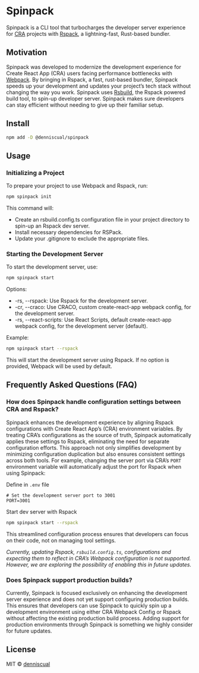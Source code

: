# Spinpack

Spinpack is a CLI tool that turbocharges the developer server experience for [CRA](https://create-react-app.dev/) projects with [Rspack](https://www.rspack.dev/), a lightning-fast, Rust-based bundler.

## Motivation

Spinpack was developed to modernize the development experience for Create React App (CRA) users facing performance bottlenecks with [Webpack](https://webpack.js.org/). By bringing in Rspack, a fast, rust-based bundler, Spinpack speeds up your development and updates your project’s tech stack without changing the way you work. Spinpack uses [Rsbuild](https://rsbuild.dev/), the Rspack powered build tool, to spin-up developer server. Spinpack makes sure developers can stay efficient without needing to give up their familiar setup.

## Install

```bash
npm add -D @denniscual/spinpack
```

## Usage

### Initializing a Project

To prepare your project to use Webpack and Rspack, run:

```bash
npm spinpack init
```

This command will:

- Create an rsbuild.config.ts configuration file in your project directory to spin-up an Rspack dev server.
- Install necessary dependencies for RSPack.
- Update your .gitignore to exclude the appropriate files.

### Starting the Development Server

To start the development server, use:

```bash
npm spinpack start
```

Options:

- -rs, --rspack: Use Rspack for the development server.
- -cr, --craco: Use CRACO, custom create-react-app webpack config, for the development server.
- -rs, --react-scripts: Use React Scripts, default create-react-app webpack config, for the development server (default).

Example:

```bash
npm spinpack start --rspack
```

This will start the development server using Rspack. If no option is provided, Webpack will be used by default.

## Frequently Asked Questions (FAQ)

### How does Spinpack handle configuration settings between CRA and Rspack?

Spinpack enhances the development experience by aligning Rspack configurations with Create React App’s (CRA) environment variables. By treating CRA’s configurations as the source of truth, Spinpack automatically applies these settings to Rspack, eliminating the need for separate configuration efforts. This approach not only simplifies development by minimizing configuration duplication but also ensures consistent settings across both tools. For example, changing the server port via CRA’s `PORT` environment variable will automatically adjust the port for Rspack when using Spinpack:

Define in `.env` file

```
# Set the development server port to 3001
PORT=3001
```

Start dev server with Rspack

```bash
npm spinpack start --rspack
```

This streamlined configuration process ensures that developers can focus on their code, not on managing tool settings.

_Currently, updating Rspack, `rsbuild.config.ts`, configurations and expecting them to reflect in CRA’s Webpack configuration is not supported. However, we are exploring the possibility of enabling this in future updates._

### Does Spinpack support production builds?

Currently, Spinpack is focused exclusively on enhancing the development server experience and does not yet support configuring production builds. This ensures that developers can use Spinpack to quickly spin up a development environment using either CRA Webpack Config or Rspack without affecting the existing production build process. Adding support for production environments through Spinpack is something we highly consider for future updates.

## License

MIT © [denniscual](https://github.com/denniscual/spinpack/blob/master/LICENSE.MD)
